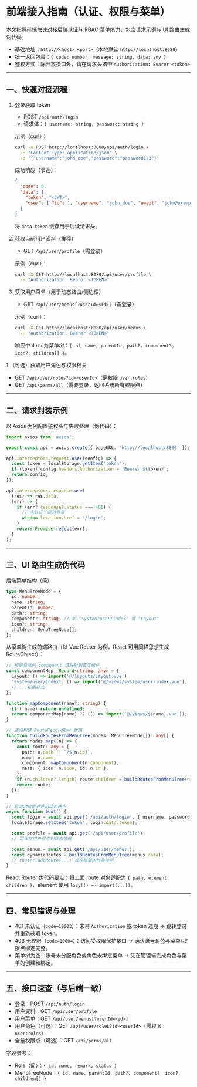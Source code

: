 # 前端接入指南（认证、权限与菜单）

本文指导前端快速对接后端认证与 RBAC 菜单能力，包含请求示例与 UI 路由生成伪代码。

- 基础地址：`http://<host>:<port>`（本地默认 `http://localhost:8080`）
- 统一返回包裹：`{ code: number, message: string, data: any }`
- 鉴权方式：除开放接口外，请在请求头携带 `Authorization: Bearer <token>`

---

## 一、快速对接流程

1. 登录获取 token

   - POST `/api/auth/login`
   - 请求体：`{ username: string, password: string }`

   示例（curl）：

   ```bash
   curl -X POST http://localhost:8080/api/auth/login \
     -H "Content-Type: application/json" \
     -d '{"username":"john_doe","password":"password123"}'
   ```

   成功响应（节选）：

   ```json
   {
     "code": 0,
     "data": {
       "token": "<JWT>",
       "user": { "id": 1, "username": "john_doe", "email": "john@example.com", "is_active": true }
     }
   }
   ```

   将 `data.token` 缓存用于后续请求头。

1. 获取当前用户资料（推荐）

   - GET `/api/user/profile`（需登录）

   示例（curl）：

   ```bash
   curl -X GET http://localhost:8080/api/user/profile \
     -H "Authorization: Bearer <TOKEN>"
   ```

1. 获取用户菜单（用于动态路由/侧边栏）

   - GET `/api/user/menus[?userId=<id>]`（需登录）

   示例（curl）：

   ```bash
   curl -X GET http://localhost:8080/api/user/menus \
     -H "Authorization: Bearer <TOKEN>"
   ```

   响应中 `data` 为菜单树：`{ id, name, parentId, path?, component?, icon?, children[] }`。

1.（可选）获取用户角色与权限相关

- GET `/api/user/roles?id=<userId>`（需权限 `user:roles`）
- GET `/api/perms/all`（需要登录，返回系统所有权限点）

---

## 二、请求封装示例

以 Axios 为例配置鉴权头与失败处理（伪代码）：

```ts
import axios from 'axios';

export const api = axios.create({ baseURL: 'http://localhost:8080' });

api.interceptors.request.use((config) => {
  const token = localStorage.getItem('token');
  if (token) config.headers.Authorization = `Bearer ${token}`;
  return config;
});

api.interceptors.response.use(
  (res) => res.data,
  (err) => {
    if (err?.response?.status === 401) {
      // 未认证：跳转登录
      window.location.href = '/login';
    }
    return Promise.reject(err);
  }
);
```

---

## 三、UI 路由生成伪代码

后端菜单结构（简）

```ts
type MenuTreeNode = {
  id: number;
  name: string;
  parentId: number;
  path?: string;
  component?: string; // 如 "system/user/index" 或 "Layout"
  icon?: string;
  children: MenuTreeNode[];
};
```

从菜单树生成前端路由（以 Vue Router 为例，React 可用同样思想生成 RouteObject）：

```ts
// 根据后端的 component 值映射到真实组件
const componentMap: Record<string, any> = {
  Layout: () => import('@/layouts/Layout.vue'),
  'system/user/index': () => import('@/views/system/user/index.vue'),
  // ...按需补充
};

function mapComponent(name?: string) {
  if (!name) return undefined;
  return componentMap[name] ?? (() => import(`@/views/${name}.vue`));
}

// 递归构建 RouteRecordRaw 数组
function buildRoutesFromMenuTree(nodes: MenuTreeNode[]): any[] {
  return nodes.map((n) => {
    const route: any = {
      path: n.path || `/${n.id}`,
      name: n.name,
      component: mapComponent(n.component),
      meta: { icon: n.icon, id: n.id },
    };
    if (n.children?.length) route.children = buildRoutesFromMenuTree(n.children);
    return route;
  });
}

// 启动时拉取并注册动态路由
async function boot() {
  const login = await api.post('/api/auth/login', { username, password });
  localStorage.setItem('token', login.data.token);

  const profile = await api.get('/api/user/profile');
  // 可保存用户信息到状态管理

  const menus = await api.get('/api/user/menus');
  const dynamicRoutes = buildRoutesFromMenuTree(menus.data);
  // router.addRoute(...) 或在框架内批量注册
}
```

React Router 伪代码要点：将上面 route 对象适配为 `{ path, element, children }`，element 使用 `lazy(() => import(...))`。

---

## 四、常见错误与处理

- 401 未认证（`code=10003`）：未带 `Authorization` 或 token 过期 → 跳转登录并重新获取 token。
- 403 无权限（`code=10004`）：访问受权限保护接口 → 确认账号角色与菜单/权限点绑定完整。
- 菜单树为空：账号未分配角色或角色未绑定菜单 → 先在管理端完成角色与菜单的创建和绑定。

---

## 五、接口速查（与后端一致）

- 登录：POST `/api/auth/login`
- 用户资料：GET `/api/user/profile`
- 用户菜单：GET `/api/user/menus[?userId=<id>]`
- 用户角色（可选）：GET `/api/user/roles?id=<userId>`（需权限 `user:roles`）
- 全量权限点（可选）：GET `/api/perms/all`

字段参考：

- Role（简）：`{ id, name, remark, status }`
- MenuTreeNode：`{ id, name, parentId, path?, component?, icon?, children[] }`
